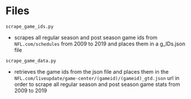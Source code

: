 # Files

```scrape_game_ids.py```

* scrapes all regular season and post season game ids from ```NFL.com/schedules``` from 2009 to 2019 and places them in a g_IDs.json file

```scrape_game_data.py```

* retrieves the game ids from the json file and places them in the ```NFL.com/liveupdate/game-center/(gameid)/(gameid)_gtd.json``` url 
in order to scrape all regular season and post season game stats from 2009 to 2019
